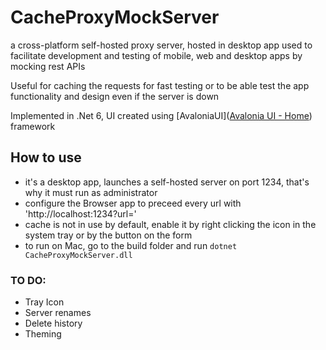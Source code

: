 # CacheProxyMockServer

a cross-platform self-hosted proxy server, hosted in desktop app used to facilitate development and testing of mobile, web and desktop apps by mocking rest APIs

Useful for caching the requests for fast testing or to be able test the app functionality and design even if the server is down

Implemented in .Net 6, UI created using [AvaloniaUI]([Avalonia UI - Home](https://www.avaloniaui.net/)) framework

## How to use

- it's a desktop app, launches a self-hosted server on port 1234, that's why it must run as administrator 
- configure the Browser app to preceed every url with 'http://localhost:1234?url=' 
- cache is not in use by default, enable it by right clicking the icon in the system tray or by the button on the form
- to run on Mac, go to the build folder and run `dotnet CacheProxyMockServer.dll`


### TO DO:
* Tray Icon
* Server renames
* Delete history
* Theming